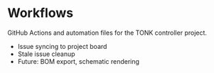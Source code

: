 # Workflows

GitHub Actions and automation files for the TONK controller project.

- Issue syncing to project board
- Stale issue cleanup
- Future: BOM export, schematic rendering
